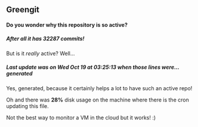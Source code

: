 ## Greengit

#### Do you wonder why this repository is so active?

##### After all it has 32287 commits!

But is it *really* active? Well...

##### Last update was on Wed Oct 19 at 03:25:13 when those lines were... generated

Yes, generated, because it certainly helps a lot to have such an active repo!

Oh and there was **28%** disk usage on the machine
where there is the cron updating this file.

Not the best way to monitor a VM in the cloud but it works! :)
